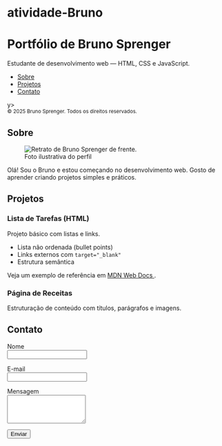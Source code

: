 # atividade-Bruno
<!doctype html>
<html lang="pt-BR">
<head>
<meta charset="utf-8">
<meta name="viewport" content="width=device-width, initial-scale=1">
<title>Portfólio de Maria Silva</title>
<meta name="description" content="Portfólio simples feito em HTML puro.">
</head>
<body>
<!-- Conteúdo vem a seguir -->
</bod<header>

<h1>Portfólio de Bruno Sprenger</h1>
<p>Estudante de desenvolvimento web — HTML, CSS e JavaScript.</p>
<nav aria-label="Navegação principal">
<ul>
<li><a href="#sobre">Sobre</a></li>
<li><a href="#projetos">Projetos</a></li>
<li><a href="#contato">Contato</a></li>
</ul>
</nav>
</header>y>
</main>
<footer>
<small>&copy; 2025 Bruno Sprenger. Todos os direitos reservados.</small>
</footer>
<main>
<section id="sobre">
<h2>Sobre</h2>
<figure>
<img src="https://via.placeholder.com/240" alt="Retrato de Bruno Sprenger
de frente.">
<figcaption>Foto ilustrativa do perfil</figcaption>
</figure>
<p>
Olá! Sou o Bruno e estou começando no desenvolvimento web.
Gosto de aprender criando projetos simples e práticos.
</p>
</section>
</html>
<section id="projetos">
<h2>Projetos</h2>
<article>
<h3>Lista de Tarefas (HTML)</h3>
<p>Projeto básico com listas e links.</p>

<ul>
<li>Lista não ordenada (bullet points)</li>
<li>Links externos com <code>target="_blank"</code></li>
<li>Estrutura semântica</li>
</ul>
<p>
Veja um exemplo de referência em
<a href="https://developer.mozilla.org/pt-BR/docs/Web/HTML"
target="_blank" rel="noopener">
MDN Web Docs
</a>.
</p>
</article>
<article>
<h3>Página de Receitas</h3>
<p>Estruturação de conteúdo com títulos, parágrafos e imagens.</p>
</article>
</section>
<section id="contato">
<h2>Contato</h2>
<form action="#" method="post">
<p>
<label for="nome">Nome</label><br>
<input id="nome" name="nome" type="text" required>
</p>
<p>
<label for="email">E-mail</label><br>
<input id="email" name="email" type="email" required>
</p>
<p>
<label for="mensagem">Mensagem</label><br>
<textarea id="mensagem" name="mensagem" rows="4"
required></textarea>
</p>
<p>
<button type="submit">Enviar</button>
</p>
</form>
</section>
